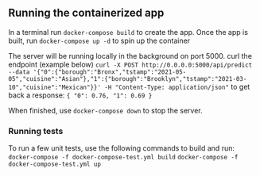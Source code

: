 ## Running the containerized app

In a terminal run `docker-compose build` to create the app.
Once the app is built, run `docker-compose up -d` to spin up the container

The server will be running locally in the background on port 5000.
curl the endpoint (example below)
`curl -X POST http://0.0.0.0:5000/api/predict --data '{"0":{"borough":"Bronx","tstamp":"2021-05-05","cuisine":"Asian"},"1":{"borough":"Brooklyn","tstamp":"2021-03-10","cuisine":"Mexican"}}' -H "Content-Type: application/json"`
to get back a response:
`{
  "0": 0.76,
  "1": 0.69
}`

When finished, use `docker-compose down` to stop the server.

### Running tests
To run a few unit tests, use the following commands to build and run:
`docker-compose -f docker-compose-test.yml build`
`docker-compose -f docker-compose-test.yml up`